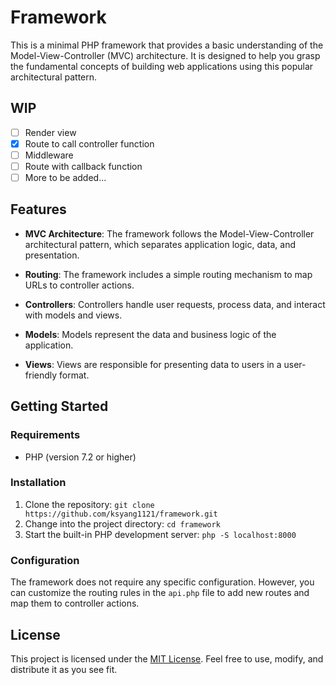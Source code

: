 # Framework

This is a minimal PHP framework that provides a basic understanding of the Model-View-Controller (MVC) architecture. It is designed to help you grasp the fundamental concepts of building web applications using this popular architectural pattern.

## WIP
- [ ] Render view
- [x] Route to call controller function
- [ ] Middleware
- [ ] Route with callback function
- [ ] More to be added...

## Features

- **MVC Architecture**: The framework follows the Model-View-Controller architectural pattern, which separates application logic, data, and presentation.

- **Routing**: The framework includes a simple routing mechanism to map URLs to controller actions.

- **Controllers**: Controllers handle user requests, process data, and interact with models and views.

- **Models**: Models represent the data and business logic of the application.

- **Views**: Views are responsible for presenting data to users in a user-friendly format.

## Getting Started

### Requirements

- PHP (version 7.2 or higher)

### Installation

1. Clone the repository: `git clone https://github.com/ksyang1121/framework.git`
2. Change into the project directory: `cd framework`
3. Start the built-in PHP development server: `php -S localhost:8000`

### Configuration

The framework does not require any specific configuration. However, you can customize the routing rules in the `api.php` file to add new routes and map them to controller actions.

## License

This project is licensed under the [MIT License](LICENSE). Feel free to use, modify, and distribute it as you see fit.
